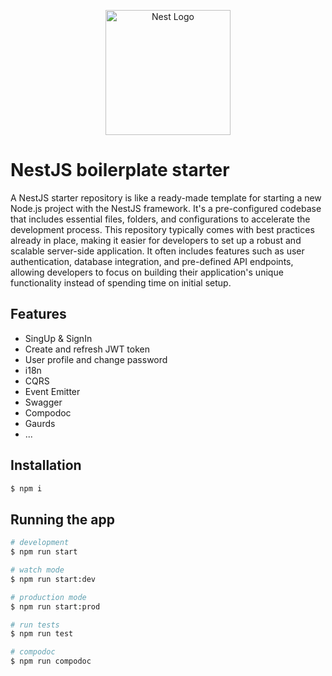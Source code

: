 <p align="center">
  <a href="http://nestjs.com/" target="blank"><img src="https://nestjs.com/img/logo-small.svg" width="200" alt="Nest Logo" /></a>
</p>


# NestJS boilerplate starter

A NestJS starter repository is like a ready-made template for starting a new Node.js project with the NestJS framework. It's a pre-configured codebase that includes essential files, folders, and configurations to accelerate the development process. This repository typically comes with best practices already in place, making it easier for developers to set up a robust and scalable server-side application. It often includes features such as user authentication, database integration, and pre-defined API endpoints, allowing developers to focus on building their application's unique functionality instead of spending time on initial setup.



## Features

- SingUp & SignIn
- Create and refresh JWT token
- User profile and change password
- i18n
- CQRS
- Event Emitter
- Swagger 
- Compodoc
- Gaurds
- ...

## Installation

```bash
$ npm i
```

## Running the app

```bash
# development
$ npm run start

# watch mode
$ npm run start:dev

# production mode
$ npm run start:prod

# run tests
$ npm run test

# compodoc
$ npm run compodoc
```

